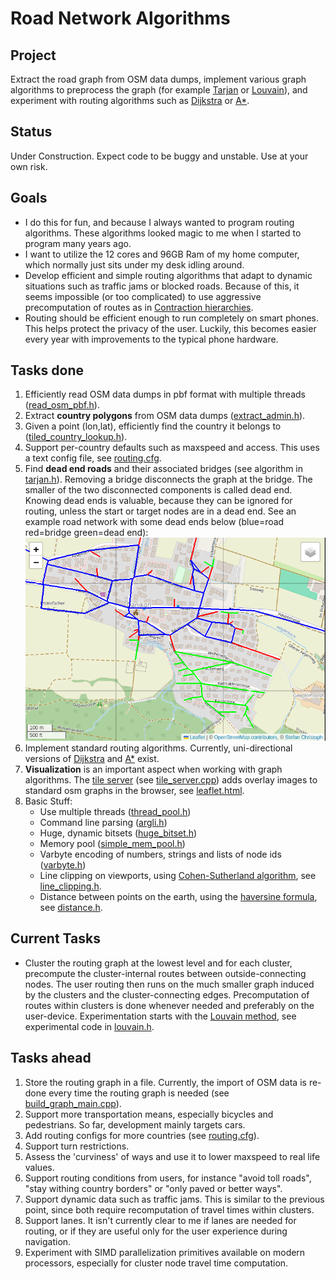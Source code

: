 # Road Network Algorithms

## Project
Extract the road graph from OSM data dumps, implement various graph algorithms to preprocess the graph (for example [Tarjan](https://en.wikipedia.org/wiki/Bridge_(graph_theory)#Tarjan%27s_bridge-finding_algorithm) or [Louvain](https://en.wikipedia.org/wiki/Louvain_method)), and experiment with routing algorithms such as [Dijkstra](https://en.wikipedia.org/wiki/Dijkstra%27s_algorithm) or [A*](https://en.wikipedia.org/wiki/A*_search_algorithm).

## Status
Under Construction. Expect code to be buggy and unstable. Use at your own risk.

## Goals
* I do this for fun, and because I always wanted to program routing algorithms. These algorithms looked magic to me when I started to program many years ago.
* I want to utilize the 12 cores and 96GB Ram of my home computer, which normally just sits under my desk idling around.
* Develop efficient and simple routing algorithms that adapt to dynamic situations such as traffic jams or blocked roads. Because of this, it seems impossible (or too complicated) to use aggressive precomputation of routes as in [Contraction hierarchies](https://en.wikipedia.org/wiki/Contraction_hierarchies). 
* Routing should be efficient enough to run completely on smart phones. This helps protect the privacy of the user. Luckily, this becomes easier every year with improvements to the typical phone hardware. 

## Tasks done
1. Efficiently read OSM data dumps in pbf format with multiple threads ([read_osm_pbf.h](./src/osm-util/read_osm_pbf.h)).
2. Extract **country polygons** from OSM data dumps ([extract_admin.h](./src/bin/extract_admin.cpp)).
3. Given a point (lon,lat), efficiently find the country it belongs to ([tiled_country_lookup.h](./src/geometry/tiled_country_lookup.h)).
4. Support per-country defaults such as maxspeed and access. This uses a text config file, see [routing.cfg](./config/routing.cfg).
5. Find **dead end roads** and their associated bridges (see algorithm in [tarjan.h](./src/algos/tarjan.h)). Removing a bridge disconnects the graph at the bridge. The smaller of the two disconnected components is called dead end. Knowing dead ends is valuable, because they can be ignored for routing, unless the start or target nodes are in a dead end. See an example road network with some dead ends below (blue=road red=bridge green=dead end): ![Routing Network with Dead ends](./docs/pictures/example_deadend.png)
6. Implement standard routing algorithms. Currently, uni-directional versions of [Dijkstra](./src/algos/dijkstra.h) and [A*](./src/algos/astar.h) exist.
7. **Visualization** is an important aspect when working with graph algorithms. The [tile server](https://switch2osm.org/using-tiles/) (see [tile_server.cpp](./src/bin/tile_server.cpp)) adds overlay images to standard osm graphs in the browser, see [leaflet.html](./src/html/leaflet.html).
8. Basic Stuff:
   * Use multiple threads ([thread_pool.h](./src/base/thread_pool.h))
   * Command line parsing ([argli.h](./src/base/argli.h))
   * Huge, dynamic bitsets ([huge_bitset.h](./src/base/huge_bitset.h))
   * Memory pool ([simple_mem_pool.h](./src/base/simple_mem_pool.h))
   * Varbyte encoding of numbers, strings and lists of node ids ([varbyte.h](./src/base/varbyte.h))
   * Line clipping on viewports, using [Cohen-Sutherland algorithm](https://en.wikipedia.org/wiki/Cohen-Sutherland_algorithm), see [line_clipping.h](./src/geometry/line_clipping.h).
   * Distance between points on the earth, using the [haversine formula](https://en.wikipedia.org/wiki/Haversine_formula), see [distance.h](./src/geometry/distance.h).

## Current Tasks
* Cluster the routing graph at the lowest level and for each cluster, precompute the cluster-internal routes between outside-connecting nodes. The user routing then runs on the much smaller graph induced by the clusters and the cluster-connecting edges. Precomputation of routes within clusters is done whenever needed and preferably on the user-device. Experimentation starts with the [Louvain method](https://en.wikipedia.org/wiki/Louvain_method), see experimental code in [louvain.h](./src/algos/louvain.h). 

## Tasks ahead
1. Store the routing graph in a file. Currently, the import of OSM data is re-done every time the routing graph is needed (see [build_graph_main.cpp](./src/bin/build_graph_main.cpp)).
2. Support more transportation means, especially bicycles and pedestrians. So far, development mainly targets cars.
2. Add routing configs for more countries (see [routing.cfg](config/routing.cfg)).
3. Support turn restrictions.
4. Assess the 'curviness' of ways and use it to lower maxspeed to real life values.
6. Support routing conditions from users, for instance "avoid toll roads", "stay withing country borders" or "only paved or better ways".
7. Support dynamic data such as traffic jams. This is similar to the previous point, since both require recomputation of travel times within clusters.
9. Support lanes. It isn't currently clear to me if lanes are needed for routing, or if they are useful only for the user experience during navigation.
8. Experiment with SIMD parallelization primitives available on modern processors, especially for cluster node travel time computation.
